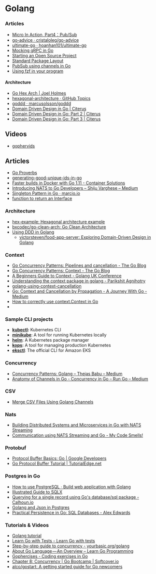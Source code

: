 # Golang


### Articles  
 * [Micro In Action, Part4：Pub/Sub](https://itnext.io/micro-in-action-part4-pub-sub-564f3b054ecd)  
 * [go-advice · cristaloleg/go-advice](https://github.com/cristaloleg/go-advice)  
 * [ultimate-go · hoanhan101/ultimate-go](https://github.com/hoanhan101/ultimate-go)  
 * [Mocking gRPC in Go](https://rogchap.com/2019/06/25/mocking-grpc-in-go/)  
 * [Starting an Open Source Project](https://opensource.guide/starting-a-project/)  
 * [Standard Package Layout](https://medium.com/@benbjohnson/standard-package-layout-7cdbc8391fc1)  
 * [PubSub using channels in Go](https://eli.thegreenplace.net/2020/pubsub-using-channels-in-go/)  
 * [Using fzf in your program](https://junegunn.kr/2016/02/using-fzf-in-your-program)  
  
  
#### Architecture  
 * [Go Hex Arch | Joel Holmes](https://www.joeldholmes.com/post/go-hex-arch/)  
 * [hexagonal-architecture · GitHub Topics](https://github.com/topics/hexagonal-architecture?l=go)  
 * [goddd · marcusolsson/goddd](https://github.com/marcusolsson/goddd)  
 * [Domain Driven Design in Go | Citerus](https://www.citerus.se/go-ddd)  
 * [Domain Driven Design in Go: Part 2 | Citerus](https://www.citerus.se/part-2-domain-driven-design-in-go)  
 * [Domain Driven Design in Go: Part 3 | Citerus](https://www.citerus.se/part-3-domain-driven-design-in-go)  
  
  
## Videos
* [gophervids](http://gophervids.appspot.com/)


## Articles

* [Go Proverbs](http://go-proverbs.github.io/)
* [generating-good-unique-ids-in-go](https://blog.kowalczyk.info/article/JyRZ/generating-good-unique-ids-in-go.html)
* [Faster builds in Docker with Go 1.11 - Container Solutions](https://container-solutions.com/faster-builds-in-docker-with-go-1-11/)
* [Introducing NATS to Go Developers – Shiju Varghese – Medium](https://medium.com/@shijuvar/introducing-nats-to-go-developers-3cfcb98c21d0)
* [Singleton Pattern in Go · marcio.io](http://marcio.io/2015/07/singleton-pattern-in-go/)
* [function to return an Interface](https://stackoverflow.com/questions/35006640/golang-function-to-return-an-interface)


### Architecture 
* [hex-example: Hexagonal architecture example](https://github.com/Holmes89/hex-example/blob/hex/main.go)
* [bxcodec/go-clean-arch: Go Clean Architecture](https://github.com/bxcodec/go-clean-arch/)
* [Using DDD in Golang](https://dev.to/stevensunflash/using-domain-driven-design-ddd-in-golang-3ee5)
	* [victorsteven/food-app-server: Exploring Domain-Driven Design in Golang](https://github.com/victorsteven/food-app-server)


### Context 
* [Go Concurrency Patterns: Pipelines and cancellation - The Go Blog](https://blog.golang.org/pipelines)
* [Go Concurrency Patterns: Context - The Go Blog](https://blog.golang.org/context)
* [A Beginners Guide to Context - Golang UK Conference](https://www.gophercon.co.uk/archive/2017/videos/2016/a-beginners-guide-to-context/)
* [Understanding the context package in golang - Parikshit Agnihotry](http://p.agnihotry.com/post/understanding_the_context_package_in_golang/)
* [golang-using-context-cancellation](https://www.sohamkamani.com/blog/golang/2018-06-17-golang-using-context-cancellation/)
* [Go: Context and Cancellation by Propagation - A Journey With Go - Medium](https://medium.com/a-journey-with-go/go-context-and-cancellation-by-propagation-7a808bbc889c)
* [How to correctly use context.Context in Go](https://medium.com/@cep21/how-to-correctly-use-context-context-in-go-1-7-8f2c0fafdf39)
* 

### Sample CLI projects

-   [**kubectl**](https://github.com/kubernetes/kubectl)**:** Kubernetes CLI
-   [**minikube**](https://github.com/kubernetes/minikube): A tool for running Kubernetes locally
-   [**helm**](https://github.com/helm/helm): A Kubernetes package manager
-   [**kops**](https://github.com/kubernetes/kops)**:**  A tool for managing production Kubernetes
-   [**eksctl**](https://github.com/weaveworks/eksctl): The official CLI for Amazon EKS


### Concurrency

* [Concurrency Patterns: Golang – Thejas Babu – Medium](https://medium.com/@thejasbabu/concurrency-patterns-golang-5c5e1bcd0833)
* [Anatomy of Channels in Go - Concurrency in Go – Run Go – Medium](https://medium.com/rungo/anatomy-of-channels-in-go-concurrency-in-go-1ec336086adb)


### CSV

* [Merge CSV Files Using Golang Channels](https://danrl.com/blog/2018/merging-huuuge-csv-files-using-golang-channels/)

### Nats

* [Building Distributed Systems and Microservices in Go with NATS Streaming](https://medium.com/@shijuvar/building-distributed-systems-and-microservices-in-go-with-nats-streaming-d8b4baa633a2)
* [Communication using NATS Streaming and Go - My Code Smells!](https://mycodesmells.com/post/communication-using-nats-streaming-and-go)


### Protobuf

* [Protocol Buffer Basics: Go |  Google Developers](https://developers.google.com/protocol-buffers/docs/gotutorial)
* [Go Protocol Buffer Tutorial | TutorialEdge.net](https://tutorialedge.net/golang/go-protocol-buffer-tutorial/)


### Postgres in Go

* [How to use PostgreSQL · Build web application with Golang](https://astaxie.gitbooks.io/build-web-application-with-golang/en/05.4.html)
* [Illustrated Guide to SQLX](http://jmoiron.github.io/sqlx/)
* [Querying for a single record using Go's database/sql package - Calhoun.io](https://www.calhoun.io/querying-for-a-single-record-using-gos-database-sql-package/)
* [Golang and Json in Postgres](https://sitaramshelke.me/golang-postgres-json.html)
* [Practical Persistence in Go: SQL Databases - Alex Edwards](https://www.alexedwards.net/blog/practical-persistence-sql)


### Tutorials & Videos

* [Golang tutorial](https://golangbot.com/learn-golang-series/)
* [Learn Go with Tests - Learn Go with tests](https://quii.gitbook.io/learn-go-with-tests/)
* [Step-by-step guide to concurrency - yourbasic.org/golang](https://yourbasic.org/golang/concurrent-programming/)
* [About Go Language — An Overview – Learn Go Programming](https://blog.learngoprogramming.com/about-go-language-an-overview-f0bee143597c)
* [Gophercises - Coding exercises in Go](https://gophercises.com/)
* [Chapter 8: Concurrency | Go Bootcamp | Softcover.io](http://www.golangbootcamp.com/book/concurrency)
* [alco/gostart: A getting started guide for Go newcomers](https://github.com/alco/gostart)


<!--stackedit_data:
eyJoaXN0b3J5IjpbLTY0NDAzNTEzLDE4MTI2MTE1MzAsMzE0Mz
I1NjAsNzM3OTMzNiwtMTIyNzMzMDc2MiwtMTQ4MTg0NTMxMV19

-->